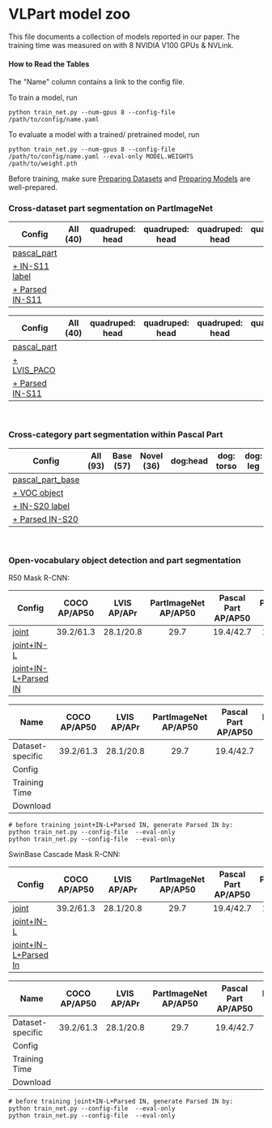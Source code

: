 # VLPart model zoo

This file documents a collection of models reported in our paper.
The training time was measured on with 8 NVIDIA V100 GPUs & NVLink.

#### How to Read the Tables

The "Name" column contains a link to the config file. 

To train a model, run 

```
python train_net.py --num-gpus 8 --config-file /path/to/config/name.yaml
``` 

To evaluate a model with a trained/ pretrained model, run 

```
python train_net.py --num-gpus 8 --config-file /path/to/config/name.yaml --eval-only MODEL.WEIGHTS /path/to/weight.pth
``` 

Before training, make sure [Preparing Datasets](datasets) and [Preparing Models](models) are well-prepared.


### Cross-dataset part segmentation on PartImageNet

| Config              | All (40) | quadruped: head | quadruped: head | quadruped: head | quadruped: head | Training time |Download|
|---------------------|:--------:|:---------------:|:-------:|:-----------:|:-------:|:--------:|:------:|
| [pascal_part]()     |          |       |         |             |         |
| [+ IN-S11 label]()  |          
| [+ Parsed IN-S11]() |

| Config              | All (40) | quadruped: head | quadruped: head | quadruped: head | quadruped: head | Training time |Download|
|---------------------|:--------:|:---------------:|:-------:|:-----------:|:-------:|:--------:|:------:|
| [pascal_part]()     |          |       |         |             |         |
| [+ LVIS_PACO]()     |          
| [+ Parsed IN-S11]() |
<br>

### Cross-category part segmentation within Pascal Part

| Config               | All (93) | Base (57) | Novel (36) | dog:head | dog: torso | dog: leg | dog: paw | dog: tail | Training time |Download|
|----------------------|:--------:|:---------:|:----------:|:--------:|:----------:|:--------:|:--------:|:---------:|:--------:|:------:|
| [pascal_part_base]() |          |           |            |          |            |
| [+ VOC object]()     |          
| [+ IN-S20 label]()   |
| [+ Parsed IN-S20]()  |
<br>

### Open-vocabulary object detection and part segmentation

R50 Mask R-CNN:

| Config                   | COCO AP/AP50 | LVIS AP/APr | PartImageNet AP/AP50 |  Pascal Part AP/AP50 |PACO AP | Training time |Download|
|--------------------------|:------------:|:-----------:|:-------:|:--------:|:------:|:--------:|:------:|
| [joint]()                |  39.2/61.3   |  28.1/20.8  | 29.7 | 19.4/42.7 |  10.8  |
| [joint+IN-L]()           |          
| [joint+IN-L+Parsed IN]() |


| Name               | COCO AP/AP50 | LVIS AP/APr | PartImageNet AP/AP50 |  Pascal Part AP/AP50 |PACO AP |
|--------------------|:------------:|:-----------:|:-------:|:--------:|:------:|
| Dataset-specific   |  39.2/61.3   |  28.1/20.8  | 29.7 | 19.4/42.7 |  10.8  |
| Config             |          
| Training Time      |
| Download           |

```
# before training joint+IN-L+Parsed IN, generate Parsed IN by:
python train_net.py --config-file  --eval-only 
python train_net.py --config-file  --eval-only 
```


SwinBase Cascade Mask R-CNN:

| Config                   | COCO AP/AP50 | LVIS AP/APr | PartImageNet AP/AP50 |  Pascal Part AP/AP50 |PACO AP | Training time |Download|
|--------------------------|:------------:|:-----------:|:-------:|:--------:|:------:|:--------:|:------:|
| [joint]()                |  39.2/61.3   |  28.1/20.8  | 29.7 | 19.4/42.7 |  10.8  |
| [joint+IN-L]()           |          
| [joint+IN-L+Parsed In]() |

| Name              | COCO AP/AP50 | LVIS AP/APr | PartImageNet AP/AP50 |  Pascal Part AP/AP50 |PACO AP |
|-------------------|:------------:|:-----------:|:-------:|:--------:|:------:|
| Dataset-specific  |  39.2/61.3   |  28.1/20.8  | 29.7 | 19.4/42.7 |  10.8  |
| Config            |          
| Training Time     |
| Download          |

```
# before training joint+IN-L+Parsed IN, generate Parsed IN by:
python train_net.py --config-file  --eval-only 
python train_net.py --config-file  --eval-only 
```
